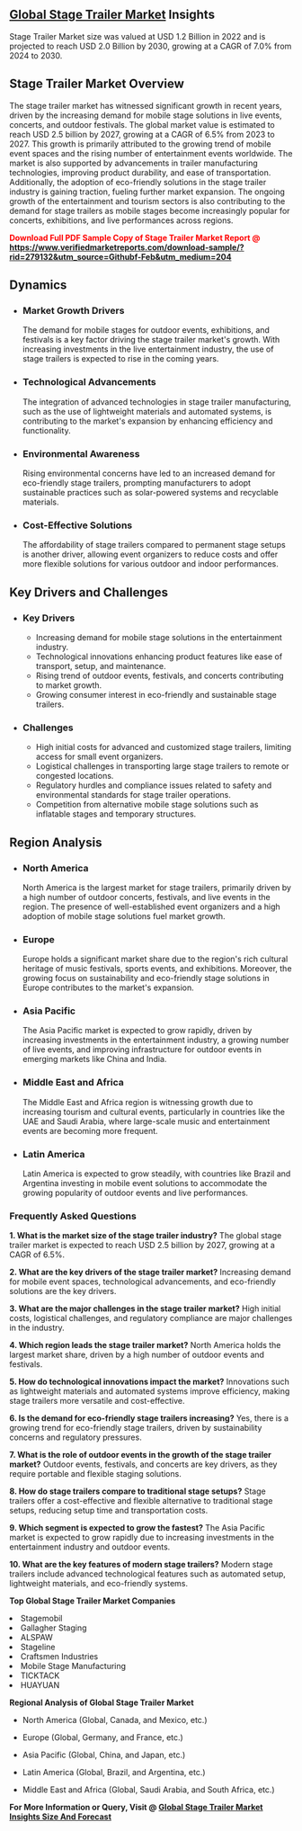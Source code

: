 <h2><a href="https://www.verifiedmarketreports.com/download-sample/?rid=279132&amp;utm_source=Githubf&amp;utm_medium=204" target="_blank">Global Stage Trailer Market</a> Insights</h2><p>Stage Trailer Market size was valued at USD 1.2 Billion in 2022 and is projected to reach USD 2.0 Billion by 2030, growing at a CAGR of 7.0% from 2024 to 2030.</p><p> <h2>Stage Trailer Market Overview</h2> <p>The stage trailer market has witnessed significant growth in recent years, driven by the increasing demand for mobile stage solutions in live events, concerts, and outdoor festivals. The global market value is estimated to reach USD 2.5 billion by 2027, growing at a CAGR of 6.5% from 2023 to 2027. This growth is primarily attributed to the growing trend of mobile event spaces and the rising number of entertainment events worldwide. The market is also supported by advancements in trailer manufacturing technologies, improving product durability, and ease of transportation. Additionally, the adoption of eco-friendly solutions in the stage trailer industry is gaining traction, fueling further market expansion. The ongoing growth of the entertainment and tourism sectors is also contributing to the demand for stage trailers as mobile stages become increasingly popular for concerts, exhibitions, and live performances across regions.</p> <p><strong><p><span class=""><span style="color: #ff0000;"><strong>Download Full PDF Sample Copy of Stage Trailer Market Report</strong> @ </span><a href="https://www.verifiedmarketreports.com/download-sample/?rid=279132&amp;utm_source=Githubf-Feb&amp;utm_medium=204" target="_blank">https://www.verifiedmarketreports.com/download-sample/?rid=279132&amp;utm_source=Githubf-Feb&amp;utm_medium=204</a></span></p></strong></p> <h2>Dynamics</h2> <ul> <li><h3>Market Growth Drivers</h3> The demand for mobile stages for outdoor events, exhibitions, and festivals is a key factor driving the stage trailer market's growth. With increasing investments in the live entertainment industry, the use of stage trailers is expected to rise in the coming years.</li> <li><h3>Technological Advancements</h3> The integration of advanced technologies in stage trailer manufacturing, such as the use of lightweight materials and automated systems, is contributing to the market's expansion by enhancing efficiency and functionality.</li> <li><h3>Environmental Awareness</h3> Rising environmental concerns have led to an increased demand for eco-friendly stage trailers, prompting manufacturers to adopt sustainable practices such as solar-powered systems and recyclable materials.</li> <li><h3>Cost-Effective Solutions</h3> The affordability of stage trailers compared to permanent stage setups is another driver, allowing event organizers to reduce costs and offer more flexible solutions for various outdoor and indoor performances.</li> </ul> <h2>Key Drivers and Challenges</h2> <ul> <li><h3>Key Drivers</h3> <ul> <li>Increasing demand for mobile stage solutions in the entertainment industry.</li> <li>Technological innovations enhancing product features like ease of transport, setup, and maintenance.</li> <li>Rising trend of outdoor events, festivals, and concerts contributing to market growth.</li> <li>Growing consumer interest in eco-friendly and sustainable stage trailers.</li> </ul> </li> <li><h3>Challenges</h3> <ul> <li>High initial costs for advanced and customized stage trailers, limiting access for small event organizers.</li> <li>Logistical challenges in transporting large stage trailers to remote or congested locations.</li> <li>Regulatory hurdles and compliance issues related to safety and environmental standards for stage trailer operations.</li> <li>Competition from alternative mobile stage solutions such as inflatable stages and temporary structures.</li> </ul> </li> </ul> <h2>Region Analysis</h2> <ul> <li><h3>North America</h3> North America is the largest market for stage trailers, primarily driven by a high number of outdoor concerts, festivals, and live events in the region. The presence of well-established event organizers and a high adoption of mobile stage solutions fuel market growth.</li> <li><h3>Europe</h3> Europe holds a significant market share due to the region's rich cultural heritage of music festivals, sports events, and exhibitions. Moreover, the growing focus on sustainability and eco-friendly stage solutions in Europe contributes to the market's expansion.</li> <li><h3>Asia Pacific</h3> The Asia Pacific market is expected to grow rapidly, driven by increasing investments in the entertainment industry, a growing number of live events, and improving infrastructure for outdoor events in emerging markets like China and India.</li> <li><h3>Middle East and Africa</h3> The Middle East and Africa region is witnessing growth due to increasing tourism and cultural events, particularly in countries like the UAE and Saudi Arabia, where large-scale music and entertainment events are becoming more frequent.</li> <li><h3>Latin America</h3> Latin America is expected to grow steadily, with countries like Brazil and Argentina investing in mobile event solutions to accommodate the growing popularity of outdoor events and live performances.</li> </ul> <h3>Frequently Asked Questions</h3> <p><strong>1. What is the market size of the stage trailer industry?</strong> The global stage trailer market is expected to reach USD 2.5 billion by 2027, growing at a CAGR of 6.5%.</p> <p><strong>2. What are the key drivers of the stage trailer market?</strong> Increasing demand for mobile event spaces, technological advancements, and eco-friendly solutions are the key drivers.</p> <p><strong>3. What are the major challenges in the stage trailer market?</strong> High initial costs, logistical challenges, and regulatory compliance are major challenges in the industry.</p> <p><strong>4. Which region leads the stage trailer market?</strong> North America holds the largest market share, driven by a high number of outdoor events and festivals.</p> <p><strong>5. How do technological innovations impact the market?</strong> Innovations such as lightweight materials and automated systems improve efficiency, making stage trailers more versatile and cost-effective.</p> <p><strong>6. Is the demand for eco-friendly stage trailers increasing?</strong> Yes, there is a growing trend for eco-friendly stage trailers, driven by sustainability concerns and regulatory pressures.</p> <p><strong>7. What is the role of outdoor events in the growth of the stage trailer market?</strong> Outdoor events, festivals, and concerts are key drivers, as they require portable and flexible staging solutions.</p> <p><strong>8. How do stage trailers compare to traditional stage setups?</strong> Stage trailers offer a cost-effective and flexible alternative to traditional stage setups, reducing setup time and transportation costs.</p> <p><strong>9. Which segment is expected to grow the fastest?</strong> The Asia Pacific market is expected to grow rapidly due to increasing investments in the entertainment industry and outdoor events.</p> <p><strong>10. What are the key features of modern stage trailers?</strong> Modern stage trailers include advanced technological features such as automated setup, lightweight materials, and eco-friendly systems.</p> </p><p><strong>Top Global Stage Trailer Market Companies</strong></p><div data-test-id=""><p><li>Stagemobil</li><li> Gallagher Staging</li><li> ALSPAW</li><li> Stageline</li><li> Craftsmen Industries</li><li> Mobile Stage Manufacturing</li><li> TICKTACK</li><li> HUAYUAN</li></p><div><strong>Regional Analysis of&nbsp;Global Stage Trailer Market</strong></div><ul><li dir="ltr"><p dir="ltr">North America&nbsp;(Global, Canada, and Mexico, etc.)</p></li><li dir="ltr"><p dir="ltr">Europe (Global, Germany, and France, etc.)</p></li><li dir="ltr"><p dir="ltr">Asia Pacific&nbsp;(Global, China, and Japan, etc.)</p></li><li dir="ltr"><p dir="ltr">Latin America&nbsp;(Global, Brazil, and Argentina, etc.)</p></li><li dir="ltr">Middle East and Africa&nbsp;(Global, Saudi Arabia, and South Africa, etc.)</li></ul><p><strong>For More Information or Query, Visit @&nbsp;</strong><strong><a href="https://www.verifiedmarketreports.com/product/stage-trailer-market/?utm_source=Githubf&amp;utm_medium=204" target="_blank">Global Stage Trailer Market Insights Size And Forecast</a></strong></p></div>
